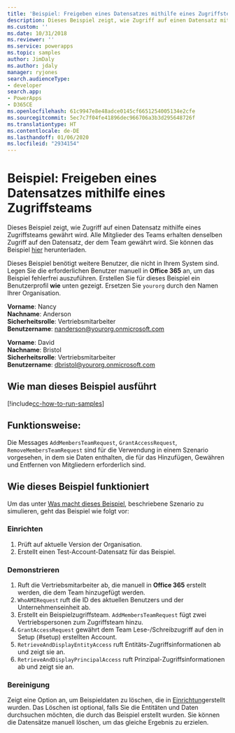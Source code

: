 ```yaml
---
title: 'Beispiel: Freigeben eines Datensatzes mithilfe eines Zugriffsteams (Common Data Service) | Microsoft-Dokumentation'
description: Dieses Beispiel zeigt, wie Zugriff auf einen Datensatz mithilfe eines Zugriffsteams gewährt wird.
ms.custom: ''
ms.date: 10/31/2018
ms.reviewer: ''
ms.service: powerapps
ms.topic: samples
author: JimDaly
ms.author: jdaly
manager: ryjones
search.audienceType:
- developer
search.app:
- PowerApps
- D365CE
ms.openlocfilehash: 61c9947e8e48adce0145cf6651254005134e2cfe
ms.sourcegitcommit: 5ec7c7f04fe41896dec966706a3b3d295648726f
ms.translationtype: HT
ms.contentlocale: de-DE
ms.lasthandoff: 01/06/2020
ms.locfileid: "2934154"
---
```

# <a name="sample-share-a-record-using-an-access-team"></a>Beispiel: Freigeben eines Datensatzes mithilfe eines Zugriffsteams

<!-- https://docs.microsoft.com/dynamics365/customer-engagement/developer/sample-share-record-using-access-team -->

Dieses Beispiel zeigt, wie Zugriff auf einen Datensatz mithilfe eines Zugriffsteams gewährt wird. Alle Mitglieder des Teams erhalten denselben Zugriff auf den Datensatz, der dem Team gewährt wird. Sie können das Beispiel [hier](https://github.com/Microsoft/PowerApps-Samples/tree/master/cds/orgsvc/C%23/ShareRecordUsingAccessTeam) herunterladen.

Dieses Beispiel benötigt weitere Benutzer, die nicht in Ihrem System sind. Legen Sie die erforderlichen Benutzer manuell in **Office 365** an, um das Beispiel fehlerfrei auszuführen. Erstellen Sie für dieses Beispiel ein Benutzerprofil **wie** unten gezeigt. Ersetzen Sie `yourorg` durch den Namen Ihrer Organisation.

**Vorname**: Nancy<br/>
**Nachname**: Anderson<br/>
**Sicherheitsrolle**: Vertriebsmitarbeiter<br/>
**Benutzername**: nanderson@yourorg.onmicrosoft.com<br/>

**Vorname**: David<br/>
**Nachname**: Bristol<br/>
**Sicherheitsrolle**: Vertriebsmitarbeiter<br/>
**Benutzername**: dbristol@yourorg.onmicrosoft.com<br/>

## <a name="how-to-run-this-sample"></a>Wie man dieses Beispiel ausführt

[!include[cc-how-to-run-samples](../../includes/cc-how-to-run-samples.md)]

## <a name="what-this-sample-does"></a>Funktionsweise:

Die Messages `AddMembersTeamRequest`, `GrantAccessRequest`, `RemoveMembersTeamRequest` sind für die Verwendung in einem Szenario vorgesehen, in dem sie Daten enthalten, die für das Hinzufügen, Gewähren und Entfernen von Mitgliedern erforderlich sind.

## <a name="how-this-sample-works"></a>Wie dieses Beispiel funktioniert

Um das unter [Was macht dieses Beispiel](#what-this-sample-does), beschriebene Szenario zu simulieren, geht das Beispiel wie folgt vor:

### <a name="setup"></a>Einrichten

1. Prüft auf aktuelle Version der Organisation.
2. Erstellt einen Test-Account-Datensatz für das Beispiel.

### <a name="demonstrate"></a>Demonstrieren

1. Ruft die Vertriebsmitarbeiter ab, die manuell in **Office 365** erstellt werden, die dem Team hinzugefügt werden.
1. `WhoAMIRequest` ruft die ID des aktuellen Benutzers und der Unternehmenseinheit ab.
1. Erstellt ein Beispielzugriffsteam. `AddMembersTeamRequest` fügt zwei Vertriebspersonen zum Zugriffsteam hinzu.
1. `GrantAccessRequest` gewährt dem Team Lese-/Schreibzugriff auf den in Setup (#setup) erstellten Account.
1. `RetrieveAndDisplayEntityAccess` ruft Entitäts-Zugriffsinformationen ab und zeigt sie an.
1. `RetrieveAndDisplayPrincipalAccess` ruft Prinzipal-Zugriffsinformationen ab und zeigt sie an.

### <a name="clean-up"></a>Bereinigung

Zeigt eine Option an, um Beispieldaten zu löschen, die in [Einrichtung](#setup)erstellt wurden. Das Löschen ist optional, falls Sie die Entitäten und Daten durchsuchen möchten, die durch das Beispiel erstellt wurden. Sie können die Datensätze manuell löschen, um das gleiche Ergebnis zu erzielen.
